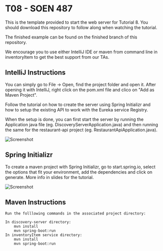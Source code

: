 # T08 - SOEN 487 #

This is the template provided to start the web server for Tutorial 8.
You should download this repository to follow along when watching the tutorial.

The finished example can be found on the finished branch of this repository.

We encourage you to use either IntelliJ IDE or maven from command line in inventoryItem to get the best support from our TAs.


## IntelliJ Instructions ##

You can simply go to File -> Open, find the project folder and open it. After opening it with IntelliJ, right click on the pom.xml file and clico on "Add as Maven Project".

Follow the tutorial on how to create the server using Spring Initializr and how to setup the existing API to work with the Eureka service Registry. 

When the setup is done, you can first start the server by running the Application java file (eg. DiscoveryServerApplication.java) and then running the same for the restaurant-api project (eg. RestaurantApiApplication.java).

![Screenshot](img/fig01.png)

## Spring Initializr ##

To create a maven project with Spring Initializr, go to start.spring.io, select the options that fit your environment, add the dependencies and click on generate. More info in slides for the tutorial.

![Screenshot](img/fig02.png)

## Maven Instructions ##

    Run the folllowing commands in the associated project directory:

    In discovery-server directory:
        mvn install
        mvn spring-boot:run
    In inventoryItem service directory:
        mvn install
        mvn spring-boot:run


